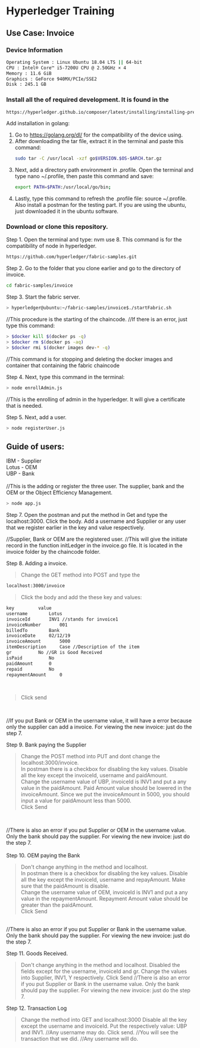 #  Hyperledger Training
## Use Case: Invoice

### Device Information
```bash
Operating System : Linux Ubuntu 18.04 LTS || 64-bit
CPU : Intel® Core™ i5-7200U CPU @ 2.50GHz × 4 
Memory : 11.6 GiB
Graphics : GeForce 940MX/PCIe/SSE2 
Disk : 245.1 GB
```


### Install all the of required development. It is found in the 
```bash
https://hyperledger.github.io/composer/latest/installing/installing-prereqs.html.
```

Add installation in golang:
1. Go to https://golang.org/dl/ for the compatibility of the device using.
2. After downloading the tar file, extract it in the terminal and paste this command:
   ```bash
   sudo tar -C /usr/local -xzf go$VERSION.$OS-$ARCH.tar.gz
   ```
3. Next, add a directory path environment in .profile. Open the terminal and type nano ~/.profile, then paste this command and save: <br>
   ```bash
   export PATH=$PATH:/usr/local/go/bin;
   ```
4. Lastly, type this command to refresh the .profile file: source ~/.profile.
Also install a postman for the testing part. If you are using the ubuntu, just downloaded it in the ubuntu software.


### Download or clone this repository.
Step 1. Open the terminal and type: nvm use 8. This command is for the compatibility of node in hyperledger. <br>
```bash
https://github.com/hyperledger/fabric-samples.git
```
Step 2. Go to the folder that you clone earlier and go to the directory of invoice. <br>
```bash
cd fabric-samples/invoice
```
Step 3. Start the fabric server. <br>
```bash
> hyperledger@ubuntu:~/fabric-samples/invoice$./startFabric.sh
```
//This procedure is the starting of the chaincode.
//If there is an error, just type this command: <br>
```bash
> $docker kill $(docker ps -q)
> $docker rm $(docker ps -aq)
> $docker rmi $(docker images dev-* -q)
```
//This command is for stopping and deleting the docker images and container that containing the fabric chaincode <br>

Step 4. Next, type this command in the terminal:
```bash
> node enrollAdmin.js
```
//This is the enrolling of admin in the hyperledger. It will give a certificate that is needed.<br>

Step 5. Next, add a user.
```bash
> node registerUser.js
```


## Guide of users:
IBM - Supplier <br>
Lotus - OEM <br>
UBP - Bank <br>
<br>
//This is the adding or register the three user. The supplier, bank and the OEM or the Object Efficiency Management.
```bash
> node app.js
```
Step 7. Open the postman and put the method in Get and type the localhost:3000. Click the body. Add a username and Supplier or any user that we register earlier in the key and value respectively. <br>

//Supplier, Bank or OEM are the registered user.
//This will give the initiate record in the function initLedger in the invoice.go file. It is located in the invoice folder by the chaincode folder.

Step 8. Adding a invoice. <br>
> Change the GET method into POST and type the 

```bash
localhost:3000/invoice
```
> Click the body and add the these key and values:

```bash
key         value
username        Lotus
invoiceId       INV1 //stands for invoice1
invoiceNumber       001
billedTo        Bank
invoiceDate     02/12/19
invoiceAmount       5000
itemDescription     Case //Description of the item
gr          No //GR is Good Received
isPaid          No
paidAmount      0
repaid          No
repaymentAmount     0
```
<br>

> Click send
<br>

//If you put Bank or OEM in the username value, it will have a error because only the supplier can add a invoice.
For viewing the new invoice: just do the step 7. <br>

Step 9. Bank paying the Supplier <br>
> Change the POST method into PUT and dont change the localhost:3000/invoice. <br>
> In postman there is a checkbox for disabling the key values. Disable all the key except the invoiceId, username and paidAmount. <br>
> Change the username value of UBP, invoiceId is INV1 and put a any value in the paidAmount. Paid Amount value should be lowered in the invoiceAmount. Since we put the invoiceAmount in 5000, you should input a value for paidAmount less than 5000. <br>
> Click Send
<br>

//There is also an error if you put Supplier or OEM in the username value. Only the bank should pay the supplier.
For viewing the new invoice: just do the step 7.<br>
<br>
Step 10. OEM paying the Bank <br>
> Don't change anything in the method and localhost. <br>
> In postman there is a checkbox for disabling the key values. Disable all the key except the invoiceId, username and repayAmount. Make sure that the paidAmount is disable. <br>
> Change the username value of OEM, invoiceId is INV1 and put a any value in the repaymentAmount. Repayment Amount value should be greater than the paidAmount. <br>
> Click Send
<br>
//There is also an error if you put Supplier or Bank in the username value. Only the bank should pay the supplier.
For viewing the new invoice: just do the step 7. <br>

Step 11. Goods Received. <br>
> Don't change anything in the method and localhost.
> Disabled the fields except for the username, invoiceId and gr.
> Change the values into Supplier, INV1, Y respectively.
> Click Send
//There is also an error if you put Supplier or Bank in the username value. Only the bank should pay the supplier.
For viewing the new invoice: just do the step 7. <br>

Step 12. Transaction Log <br>
> Change the method into GET and localhost:3000
> Disable all the key except the username and invoiceId.
> Put the respectively value: UBP and INV1.
//Any username may do.
> Click send.
//You will see the transaction that we did.
//Any username will do.
